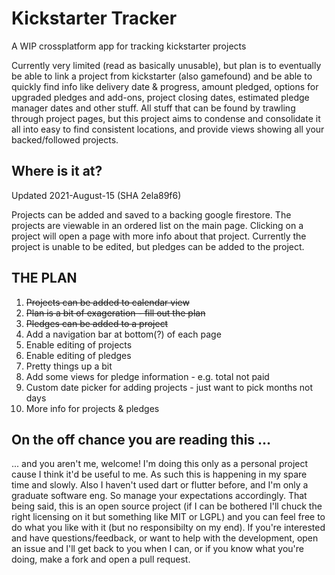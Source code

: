 # Kickstarter Tracker

A WIP crossplatform app for tracking kickstarter projects

Currently very limited (read as basically unusable), but plan is to eventually be able
to link a project from kickstarter (also gamefound) and be able to quickly find info like
delivery date & progress, amount pledged, options for upgraded pledges and add-ons, project
closing dates, estimated pledge manager dates and other stuff. All stuff that can be found by
trawling through project pages, but this project aims to condense and consolidate it all into
easy to find consistent locations, and provide views showing all your backed/followed projects.

## Where is it at?
Updated 2021-August-15 (SHA 2ela89f6)

Projects can be added and saved to a backing google firestore. The projects are viewable in an
ordered list on the main page. Clicking on a project will open a page with more info about
that project. Currently the project is unable to be edited, but pledges can be added to the
project. 

## THE PLAN
<ol>
  <li> <s> Projects can be added to calendar view </s> </li>
  <li> <s> Plan is a bit of exageration - fill out the plan</s> </li>
  <li> <s> Pledges can be added to a project </s> </li>
  <li> Add a navigation bar at bottom(?) of each page </li>
  <li> Enable editing of projects </li>
  <li> Enable editing of pledges </li>
  <li> Pretty things up a bit </li>
  <li> Add some views for pledge information - e.g. total not paid </li>
  <li> Custom date picker for adding projects - just want to pick months not days </li>
  <li> More info for projects & pledges </li>
</ol>

## On the off chance you are reading this ...
... and you aren't me, welcome! I'm doing this only as a personal project cause I think it'd be useful
to me. As such this is happening in my spare time and slowly. Also I haven't used dart or flutter before,
and I'm only a graduate software eng. So manage your expectations accordingly. That being said,
this is an open source project (if I can be bothered I'll chuck the right licensing on it but something like
MIT or LGPL) and you can feel free to do what you like with it (but no responsibilty on my end).
If you're interested and have questions/feedback, or want to help with the development, open an issue
and I'll get back to you when I can, or if you know what you're doing, make a fork and open a pull request.

